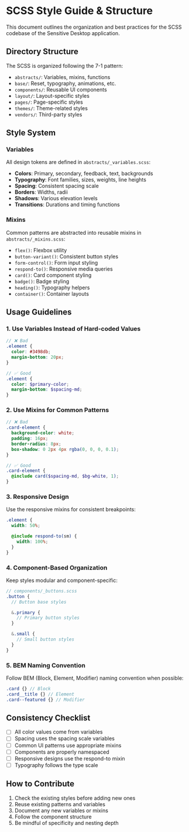 # SCSS Style Guide & Structure

This document outlines the organization and best practices for the SCSS codebase of the Sensitive Desktop application.

## Directory Structure

The SCSS is organized following the 7-1 pattern:

- `abstracts/`: Variables, mixins, functions
- `base/`: Reset, typography, animations, etc.
- `components/`: Reusable UI components
- `layout/`: Layout-specific styles
- `pages/`: Page-specific styles
- `themes/`: Theme-related styles
- `vendors/`: Third-party styles

## Style System

### Variables

All design tokens are defined in `abstracts/_variables.scss`:

- **Colors**: Primary, secondary, feedback, text, backgrounds
- **Typography**: Font families, sizes, weights, line heights
- **Spacing**: Consistent spacing scale
- **Borders**: Widths, radii
- **Shadows**: Various elevation levels
- **Transitions**: Durations and timing functions

### Mixins

Common patterns are abstracted into reusable mixins in `abstracts/_mixins.scss`:

- `flex()`: Flexbox utility
- `button-variant()`: Consistent button styles
- `form-control()`: Form input styling
- `respond-to()`: Responsive media queries
- `card()`: Card component styling
- `badge()`: Badge styling
- `heading()`: Typography helpers
- `container()`: Container layouts

## Usage Guidelines

### 1. Use Variables Instead of Hard-coded Values

```scss
// ❌ Bad
.element {
  color: #3498db;
  margin-bottom: 20px;
}

// ✅ Good
.element {
  color: $primary-color;
  margin-bottom: $spacing-md;
}
```

### 2. Use Mixins for Common Patterns

```scss
// ❌ Bad
.card-element {
  background-color: white;
  padding: 16px;
  border-radius: 8px;
  box-shadow: 0 2px 4px rgba(0, 0, 0, 0.1);
}

// ✅ Good
.card-element {
  @include card($spacing-md, $bg-white, 1);
}
```

### 3. Responsive Design

Use the responsive mixins for consistent breakpoints:

```scss
.element {
  width: 50%;

  @include respond-to(sm) {
    width: 100%;
  }
}
```

### 4. Component-Based Organization

Keep styles modular and component-specific:

```scss
// components/_buttons.scss
.button {
  // Button base styles

  &.primary {
    // Primary button styles
  }

  &.small {
    // Small button styles
  }
}
```

### 5. BEM Naming Convention

Follow BEM (Block, Element, Modifier) naming convention when possible:

```scss
.card {} // Block
.card__title {} // Element
.card--featured {} // Modifier
```

## Consistency Checklist

- [ ] All color values come from variables
- [ ] Spacing uses the spacing scale variables
- [ ] Common UI patterns use appropriate mixins
- [ ] Components are properly namespaced
- [ ] Responsive designs use the respond-to mixin
- [ ] Typography follows the type scale

## How to Contribute

1. Check the existing styles before adding new ones
2. Reuse existing patterns and variables
3. Document any new variables or mixins
4. Follow the component structure
5. Be mindful of specificity and nesting depth
